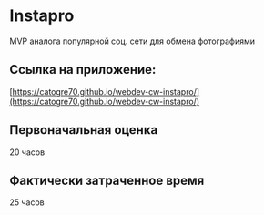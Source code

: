 # Instapro

MVP аналога популярной соц. сети для обмена фотографиями

## Ссылка на приложение:

[https://catogre70.github.io/webdev-cw-instapro/](https://catogre70.github.io/webdev-cw-instapro/)

## Первоначальная оценка

20 часов

## Фактически затраченное время

25 часов

